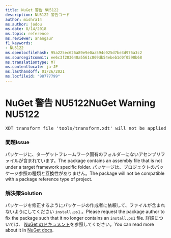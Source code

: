 ```yaml
---
title: NuGet 警告 NU5122
description: NU5122 警告コード
author: mishra14
ms.author: jodou
ms.date: 8/14/2018
ms.topic: reference
ms.reviewer: anangaur
f1_keywords:
- NU5122
ms.openlocfilehash: 95a225ec626a89e9e0aa594c025d7be3d976a3c2
ms.sourcegitcommit: ee6c3f203648a5561c809db54ebeb1d0f0598b68
ms.translationtype: MT
ms.contentlocale: ja-JP
ms.lasthandoff: 01/26/2021
ms.locfileid: "98777799"
---
```

# <a name="nuget-warning-nu5122"></a><span data-ttu-id="9711f-103">NuGet 警告 NU5122</span><span class="sxs-lookup"><span data-stu-id="9711f-103">NuGet Warning NU5122</span></span>
<pre>XDT transform file 'tools/transform.xdt' will not be applied when the package is installed after the migration.</pre>

### <a name="issue"></a><span data-ttu-id="9711f-104">問題</span><span class="sxs-lookup"><span data-stu-id="9711f-104">Issue</span></span>

<span data-ttu-id="9711f-105">パッケージに、ターゲットフレームワーク固有のフォルダーにないアセンブリファイルが含まれています。</span><span class="sxs-lookup"><span data-stu-id="9711f-105">The package contains an assembly file that is not under a target framework specific folder.</span></span> <span data-ttu-id="9711f-106">パッケージは、プロジェクトのパッケージ参照の種類と互換性がありません。</span><span class="sxs-lookup"><span data-stu-id="9711f-106">The package will not be compatible with a package reference type of project.</span></span>


### <a name="solution"></a><span data-ttu-id="9711f-107">解決策</span><span class="sxs-lookup"><span data-stu-id="9711f-107">Solution</span></span>

<span data-ttu-id="9711f-108">パッケージを修正するようにパッケージの作成者に依頼して、ファイルが含まれないようにしてください `install.ps1` 。</span><span class="sxs-lookup"><span data-stu-id="9711f-108">Please request the package author to fix the package such that it no longer contains an `install.ps1` file.</span></span> <span data-ttu-id="9711f-109">詳細については、 [NuGet のドキュメント](../../consume-packages/migrate-packages-config-to-package-reference.md)を参照してください。</span><span class="sxs-lookup"><span data-stu-id="9711f-109">You can read more about it in [NuGet docs](../../consume-packages/migrate-packages-config-to-package-reference.md).</span></span>
